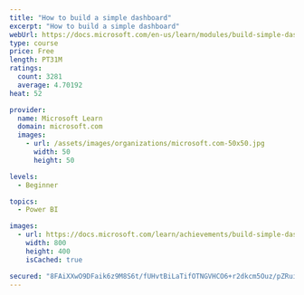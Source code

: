 ```yaml
---
title: "How to build a simple dashboard"
excerpt: "How to build a simple dashboard"
webUrl: https://docs.microsoft.com/en-us/learn/modules/build-simple-dashboard/
type: course
price: Free
length: PT31M
ratings:
  count: 3281
  average: 4.70192
heat: 52

provider:
  name: Microsoft Learn
  domain: microsoft.com
  images:
    - url: /assets/images/organizations/microsoft.com-50x50.jpg
      width: 50
      height: 50

levels:
  - Beginner

topics:
  - Power BI

images:
  - url: https://docs.microsoft.com/learn/achievements/build-simple-dashboard-social.png
    width: 800
    height: 400
    isCached: true

secured: "8FAiXXwO9DFaik6z9M8S6t/fUHvtBiLaTifOTNGVHCO6+r2dkcm5Ouz/pZRui9xtsw0diIc33/U0GGyyWmV1hE1i1U1FUZd9VMKHoa0SV9tZxwmDi5NMpFfs+QOJ/v7CC/bUsj90fpU+EhfnzD9T548sUzPvHGQbUB5rzjGJxsFgRSl02nJHpQssQrZbQkSzJNKMla//PPYDsIvv5LSSmEgBZeDKqedztO/8o9pzbxXCWJuIrFzXRuCDMlYohw0nE0I+vzCvHvVi2GAkBd+zgLZyz/HzzPoQJBx+XLivxgU08bZUZapb/TAVVrJGnWwq5Ep3oyVtU8B/u2eZysuWXL2/ZfrX5gGwtDoKOWR5VBKSqrxMFdZUmnt8FPIIGN+mJ5HkBBp7+5vCR9oPAvpWFxxmIPC0cWN/B+GiVeX7lFk=;h0YWx3uf2NnMGpZYfWOWlA=="
---
```


